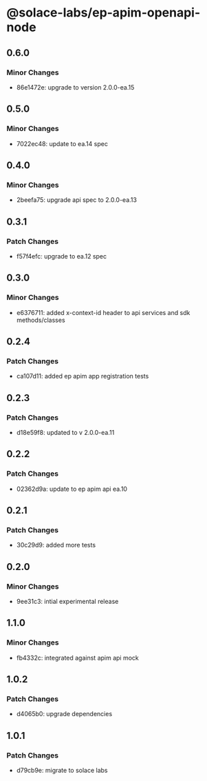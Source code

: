 # @solace-labs/ep-apim-openapi-node

## 0.6.0

### Minor Changes

- 86e1472e: upgrade to version 2.0.0-ea.15

## 0.5.0

### Minor Changes

- 7022ec48: update to ea.14 spec

## 0.4.0

### Minor Changes

- 2beefa75: upgrade api spec to 2.0.0-ea.13

## 0.3.1

### Patch Changes

- f57f4efc: upgrade to ea.12 spec

## 0.3.0

### Minor Changes

- e6376711: added x-context-id header to api services and sdk methods/classes

## 0.2.4

### Patch Changes

- ca107d11: added ep apim app registration tests

## 0.2.3

### Patch Changes

- d18e59f8: updated to v 2.0.0-ea.11

## 0.2.2

### Patch Changes

- 02362d9a: update to ep apim api ea.10

## 0.2.1

### Patch Changes

- 30c29d9: added more tests

## 0.2.0

### Minor Changes

- 9ee31c3: intial experimental release

## 1.1.0

### Minor Changes

- fb4332c: integrated against apim api mock

## 1.0.2

### Patch Changes

- d4065b0: upgrade dependencies

## 1.0.1

### Patch Changes

- d79cb9e: migrate to solace labs
